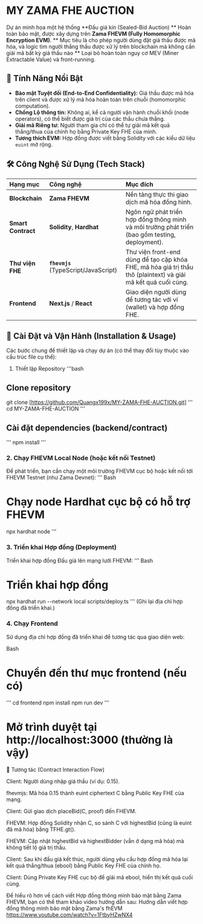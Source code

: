 # MY ZAMA FHE AUCTION

Dự án minh họa một hệ thống **Đấu giá kín (Sealed-Bid Auction)
** Hoàn toàn bảo mật, được xây dựng trên **Zama FHEVM (Fully Homomorphic Encryption EVM)**.
** Mục tiêu là cho phép người dùng đặt giá thầu được mã hóa, và logic tìm người thắng thầu được xử lý trên blockchain mà không cần giải mã bất kỳ giá thầu nào
** Loại bỏ hoàn toàn nguy cơ MEV (Miner Extractable Value) và front-running.

## 🌟 Tính Năng Nổi Bật

* **Bảo mật Tuyệt đối (End-to-End Confidentiality):** Giá thầu được mã hóa trên client và được xử lý mã hóa hoàn toàn trên chuỗi (homomorphic computation).
* **Chống Lộ thông tin:** Không ai, kể cả người vận hành chuỗi khối (node operators), có thể biết được giá trị của các thầu chưa thắng.
* **Giải mã Riêng tư:** Người tham gia chỉ có thể tự giải mã kết quả thắng/thua của chính họ bằng Private Key FHE của mình.
* **Tương thích EVM:** Hợp đồng được viết bằng Solidity với các kiểu dữ liệu `euint` mở rộng.

## 🛠️ Công Nghệ Sử Dụng (Tech Stack)

| Hạng mục | Công nghệ | Mục đích |
| :--- | :--- | :--- |
| **Blockchain** | **Zama FHEVM** | Nền tảng thực thi giao dịch mã hóa đồng hình. |
| **Smart Contract** | **Solidity**, **Hardhat** | Ngôn ngữ phát triển hợp đồng thông minh và môi trường phát triển (bao gồm testing, deployment). |
| **Thư viện FHE** | **`fhevmjs`** (TypeScript/JavaScript) | Thư viện front-end dùng để tạo cặp khóa FHE, mã hóa giá trị thầu thô (plaintext) và giải mã kết quả cuối cùng. |
| **Frontend** | **Next.js** / **React** | Giao diện người dùng để tương tác với ví (wallet) và hợp đồng FHE. |

## 🚀 Cài Đặt và Vận Hành (Installation & Usage)

Các bước chung để thiết lập và chạy dự án (có thể thay đổi tùy thuộc vào cấu trúc file cụ thể):
1. Thiết lập Repository
'''bash
## Clone repository
git clone [https://github.com/Quangx199x/MY-ZAMA-FHE-AUCTION.git]
'''
cd MY-ZAMA-FHE-AUCTION
'''
## Cài đặt dependencies (backend/contract)
'''
npm install
'''
### 2. Chạy FHEVM Local Node (hoặc kết nối Testnet)
Để phát triển, bạn cần chạy một môi trường FHEVM cục bộ hoặc kết nối tới FHEVM Testnet (như Zama Devnet):
'''
Bash

# Chạy node Hardhat cục bộ có hỗ trợ FHEVM
npx hardhat node
'''
### 3. Triển khai Hợp đồng (Deployment)
Triển khai hợp đồng Đấu giá lên mạng lưới FHEVM:
'''
Bash

# Triển khai hợp đồng
npx hardhat run --network local scripts/deploy.ts
'''
(Ghi lại địa chỉ hợp đồng đã triển khai.)

### 4. Chạy Frontend
Sử dụng địa chỉ hợp đồng đã triển khai để tương tác qua giao diện web:

Bash

# Chuyển đến thư mục frontend (nếu có)
'''
cd frontend
npm install
npm run dev
'''
# Mở trình duyệt tại http://localhost:3000 (thường là vậy)

🤝 Tương tác (Contract Interaction Flow)

Client: Người dùng nhập giá thầu (ví dụ: 0.15).

fhevmjs: Mã hóa 0.15 thành euint ciphertext C bằng Public Key FHE của mạng.

Client: Gửi giao dịch placeBid(C, proof) đến FHEVM.

FHEVM: Hợp đồng Solidity nhận C, so sánh C với highestBid (cũng là euint đã mã hóa) bằng TFHE.gt().

FHEVM: Cập nhật highestBid và highestBidder (vẫn ở dạng mã hóa) mà không tiết lộ giá trị thầu.

Client: Sau khi đấu giá kết thúc, người dùng yêu cầu hợp đồng mã hóa lại kết quả thắng/thua (ebool) bằng Public Key FHE của chính họ.

Client: Dùng Private Key FHE cục bộ để giải mã ebool, hiển thị kết quả cuối cùng.

Để hiểu rõ hơn về cách viết Hợp đồng thông minh bảo mật bằng Zama FHEVM, bạn có thể tham khảo video hướng dẫn sau:
Hướng dẫn viết hợp đồng thông minh bảo mật bằng Zama's fhEVM
https://www.youtube.com/watch?v=1FtbyHZwNX4
